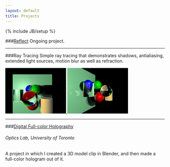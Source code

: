```yaml
---
layout: default
title: Projects
---
```

{% include JB/setup %}

###[Reflect]()
Ongoing project.

- - -
###Ray Tracing
Simple ray tracing that demonstrates shadows, antialiasing, extended light
sources, motion blur as well as refraction.

<a data-toggle="modal" href="#img1" >
    <img class="thumbnail" src="/assets/img/thumb-ray-tracing-1.jpg" alt="thumbnail1" title="thumbnail 1" />
</a>
<a data-toggle="modal" href="#img2" >
    <img class="thumbnail" src="/assets/img/thumb-ray-tracing-2.jpg" alt="thumbnail2" title="thumbnail 2" />
</a>

<div class="modal fade" id="img1" style="display:none;">
    <img class="thumbnail" src="/assets/img/ray-tracing-1.jpg" width="550" alt="image1" title="Image 1" />
</div>
<div class="modal fade" id="img2" style="display:none;">
    <img class="thumbnail" src="/assets/img/ray-tracing-2.jpg" width="550" alt="image2" title="Image 2" />
</div>



- - -
###[Digital Full-color Holography](https://vimeo.com/33199683)
###### Optics Lab, University of Toronto

A project in which I created a 3D model clip in Blender, and then made a
full-color hologram out of it.

